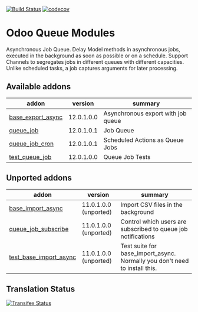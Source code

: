 [![Build Status](https://travis-ci.org/OCA/queue.svg?branch=12.0)](https://travis-ci.org/OCA/queue)
[![codecov](https://codecov.io/gh/OCA/queue/branch/12.0/graph/badge.svg)](https://codecov.io/gh/OCA/queue)


Odoo Queue Modules
==================

Asynchronous Job Queue. Delay Model methods in asynchronous jobs, executed in
the background as soon as possible or on a schedule.  Support Channels to
segregates jobs in different queues with different capacities. Unlike
scheduled tasks, a job captures arguments for later processing.


[//]: # (addons)

Available addons
----------------
addon | version | summary
--- | --- | ---
[base_export_async](base_export_async/) | 12.0.1.0.0 | Asynchronous export with job queue
[queue_job](queue_job/) | 12.0.1.0.1 | Job Queue
[queue_job_cron](queue_job_cron/) | 12.0.1.0.1 | Scheduled Actions as Queue Jobs
[test_queue_job](test_queue_job/) | 12.0.1.0.0 | Queue Job Tests


Unported addons
---------------
addon | version | summary
--- | --- | ---
[base_import_async](base_import_async/) | 11.0.1.0.0 (unported) | Import CSV files in the background
[queue_job_subscribe](queue_job_subscribe/) | 11.0.1.0.0 (unported) | Control which users are subscribed to queue job notifications
[test_base_import_async](test_base_import_async/) | 11.0.1.0.0 (unported) | Test suite for base_import_async. Normally you don't need to install this.

[//]: # (end addons)

Translation Status
------------------
[![Transifex Status](https://www.transifex.com/projects/p/OCA-queue-12-0/chart/image_png)](https://www.transifex.com/projects/p/OCA-queue-12-0)

